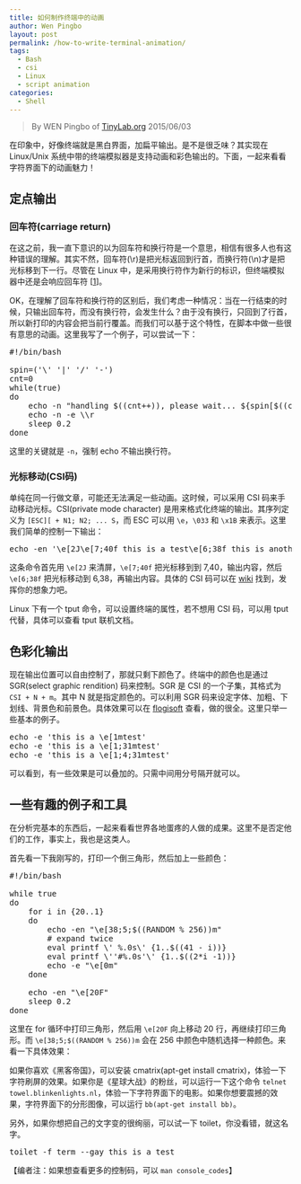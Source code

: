 ```yaml
---
title: 如何制作终端中的动画
author: Wen Pingbo
layout: post
permalink: /how-to-write-terminal-animation/
tags:
  - Bash
  - csi
  - Linux
  - script animation
categories:
  - Shell
---
```


> By WEN Pingbo of [TinyLab.org][1]
> 2015/06/03

在印象中，好像终端就是黑白界面，加扁平输出。是不是很乏味？其实现在 Linux/Unix 系统中带的终端模拟器是支持动画和彩色输出的。下面，一起来看看字符界面下的动画魅力！


## 定点输出

### 回车符(carriage return)

在这之前，我一直下意识的以为回车符和换行符是一个意思，相信有很多人也有这种错误的理解。其实不然，回车符(\r)是把光标返回到行首，而换行符(\n)才是把光标移到下一行。尽管在 Linux 中，是采用换行符作为新行的标识，但终端模拟器中还是会响应回车符 [[1][2]]。

OK，在理解了回车符和换行符的区别后，我们考虑一种情况：当在一行结束的时候，只输出回车符，而没有换行符，会发生什么？由于没有换行，只回到了行首，所以新打印的内容会把当前行覆盖。而我们可以基于这个特性，在脚本中做一些很有意思的动画。这里我写了一个例子，可以尝试一下：

<!-- more -->

<pre>#!/bin/bash

spin=('\' '|' '/' '-')
cnt=0
while(true)
do
    echo -n "handling $((cnt++)), please wait... ${spin[$((cnt % 4))]}"
    echo -n -e \\r
    sleep 0.2
done
</pre>

这里的关键就是 `-n`，强制 echo 不输出换行符。

### 光标移动(CSI码)

单纯在同一行做文章，可能还无法满足一些动画。这时候，可以采用 CSI 码来手动移动光标。CSI(private mode character) 是用来格式化终端的输出。其序列定义为 `[ESC][ + N1; N2; ... S`，而 ESC 可以用 `\e`，`\033` 和 `\x1B` 来表示。这里我们简单的控制一下输出：

<pre>echo -en '\e[2J\e[7;40f this is a test\e[6;38f this is another teset\n\n'
</pre>

这条命令首先用 `\e[2J` 来清屏，`\e[7;40f` 把光标移到到 7,40，输出内容，然后 `\e[6;38f` 把光标移动到 6,38，再输出内容。具体的 CSI 码可以在 [wiki][3] 找到，发挥你的想象力吧。

Linux 下有一个 tput 命令，可以设置终端的属性，若不想用 CSI 码，可以用 tput 代替，具体可以查看 tput 联机文档。

## 色彩化输出

现在输出位置可以自由控制了，那就只剩下颜色了。终端中的颜色也是通过 SGR(select graphic rendition) 码来控制。SGR 是 CSI 的一个子集，其格式为 `CSI + N + m`。其中 N 就是指定颜色的。可以利用 SGR 码来设定字体、加粗、下划线、背景色和前景色。具体效果可以在 [flogisoft][4] 查看，做的很全。这里只举一些基本的例子。

<pre>echo -e 'this is a \e[1mtest'
echo -e 'this is a \e[1;31mtest'
echo -e 'this is a \e[1;4;31mtest'
</pre>

可以看到，有一些效果是可以叠加的。只需中间用分号隔开就可以。

## 一些有趣的例子和工具

在分析完基本的东西后，一起来看看世界各地蛋疼的人做的成果。这里不是否定他们的工作，事实上，我也是这类人。

首先看一下我刚写的，打印一个倒三角形，然后加上一些颜色：

<pre>#!/bin/bash

while true
do
    for i in {20..1}
    do
        echo -en "\e[38;5;$((RANDOM % 256))m"
        # expand twice
        eval printf \' %.0s\' {1..$((41 - i))}
        eval printf \''#%.0s'\' {1..$((2*i -1))}
        echo -e "\e[0m"
    done

    echo -en "\e[20F"
    sleep 0.2
done
</pre>

这里在 for 循环中打印三角形，然后用 `\e[20F` 向上移动 20 行，再继续打印三角形。而 `\e[38;5;$((RANDOM % 256))m` 会在 256 中颜色中随机选择一种颜色。来看一下具体效果：

如果你喜欢《黑客帝国》，可以安装 cmatrix(apt-get install cmatrix)，体验一下字符刷屏的效果。如果你是《星球大战》的粉丝，可以运行一下这个命令 `telnet towel.blinkenlights.nl`，体验一下字符界面下的电影。如果你想要震撼的效果，字符界面下的分形图像，可以运行 `bb(apt-get install bb)`。

另外，如果你想把自己的文字变的很绚丽，可以试一下 toilet，你没看错，就这名字。

<pre>toilet -f term --gay this is a test
</pre>

【编者注：如果想查看更多的控制码，可以 `man console_codes`】





 [1]: https://tinylab.org
 [2]: http://en.wikipedia.org/wiki/Newline
 [3]: http://en.wikipedia.org/wiki/ANSI_escape_code
 [4]: http://misc.flogisoft.com/bash/tip_colors_and_formatting
